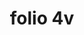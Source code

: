 ---
layout: edition
title: folio 4v
manuscript: Turin, Biblioteca Nazionale, MS N.III.19
sigla: T
iip: t004v.tif
milestone: 8
---